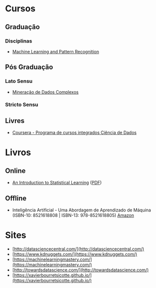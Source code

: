 
# Cursos

## Graduação

### Disciplinas
- [Machine Learning and Pattern Recognition](https://www.ic.unicamp.br/~rocha/teaching/2018s1/mo444/index.html)


## Pós Graduação

### Lato Sensu
- [Mineração de Dados Complexos](https://www.ic.unicamp.br/~mdc/)

### Stricto Sensu

## Livres
- [Coursera - Programa de cursos integrados Ciência de Dados](https://pt.coursera.org/specializations/jhu-data-science)

# Livros

## Online
- [An Introduction to Statistical Learning](http://faculty.marshall.usc.edu/gareth-james/ISL/) ([PDF](http://faculty.marshall.usc.edu/gareth-james/ISL/ISLR%20Seventh%20Printing.pdf))

## Offline
- Inteligência Artificial - Uma Abordagem de Aprendizado de Máquina (ISBN-10: 8521618808 | ISBN-13: 978-8521618805) [Amazon](https://www.amazon.com.br/Intelig%C3%AAncia-Artificial-Abordagem-Aprendizado-M%C3%A1quina/dp/8521618808)
# Sites
- [http://datasciencecentral.com/](http://datasciencecentral.com/)
- [https://www.kdnuggets.com/](https://www.kdnuggets.com/)
- [https://machinelearningmastery.com/](https://machinelearningmastery.com/)
- [http://towardsdatascience.com/](http://towardsdatascience.com/)
- [https://xavierbourretsicotte.github.io/](https://xavierbourretsicotte.github.io/)
